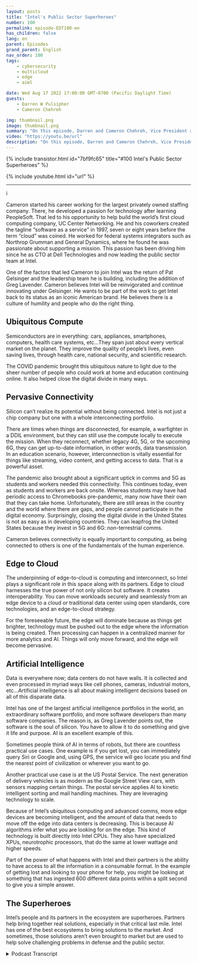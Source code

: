 ```yaml
---
layout: posts
title: "Intel's Public Sector Superheroes"
number: 100
permalink: episode-EDT100-en
has_children: false
lang: en
parent: Episodes
grand_parent: English
nav_order: 100
tags:
    - cybersecurity
    - multicloud
    - edge
    - aiml

date: Wed Aug 17 2022 17:00:00 GMT-0700 (Pacific Daylight Time)
guests:
    - Darren W Pulsipher
    - Cameron Chehreh

img: thumbnail.png
image: thumbnail.png
summary: "On this episode, Darren and Cameron Chehreh, Vice President and General Manager of Public Sector, Intel, talk about Intel’s superpowers: ubiquitous compute, pervasive connectivity, edge to cloud, and artificial intelligence."
video: "https://youtu.be/url"
description: "On this episode, Darren and Cameron Chehreh, Vice President and General Manager of Public Sector, Intel, talk about Intel’s superpowers: ubiquitous compute, pervasive connectivity, edge to cloud, and artificial intelligence."
---
```


<div>
{% include transistor.html id="7bf9fc65" title="#100 Intel's Public Sector Superheroes" %}

{% include youtube.html id="url" %}
</div>

---

i

Cameron started his career working for the largest privately owned staffing company. There, he developed a passion for technology after learning PeopleSoft. That led to his opportunity to help build the world’s first cloud computing company, UC Center Networking. He and his coworkers created the tagline “software as a service” in 1997, seven or eight years before the term “cloud” was coined. He worked for federal systems integrators such as Northrop Grumman and General Dynamics, where he found he was passionate about supporting a mission. This passion has been driving him since he as CTO at Dell Technologies and now leading the public sector team at Intel.

One of the factors that led Cameron to join Intel was the return of Pat Gelsinger and the leadership team he is building, including the addition of Greg Lavender. Cameron believes Intel will be reinvigorated and continue innovating under Gelsinger. He wants to be part of the work to get Intel back to its status as an iconic American brand. He believes there is a culture of humility and people who do the right thing.

## Ubiquitous Compute

Semiconductors are in everything: cars, appliances, smartphones, computers, health care systems, etc…They span just about every vertical market on the planet. They improve the quality of people’s lives, even saving lives, through health care, national security, and scientific research.

The COVID pandemic brought this ubiquitous nature to light due to the sheer number of people who could work at home and education continuing online. It also helped close the digital divide in many ways.

## Pervasive Connectivity

Silicon can’t realize its potential without being connected. Intel is not just a chip company but one with a whole interconnecting portfolio.

There are times when things are disconnected, for example, a warfighter in a DDIL environment, but they can still use the compute locally to execute the mission. When they reconnect, whether legacy 4G, 5G, or the upcoming 6G, they can get up-to-date information, in other words, data transmission. In an education scenario, however, interconnection is vitally essential for things like streaming, video content, and getting access to data. That is a powerful asset.

The pandemic also brought about a significant uptick in comms and 5G as students and workers needed this connectivity. This continues today, even as students and workers are back onsite. Whereas students may have had periodic access to Chromebooks pre-pandemic, many now have their own that they can take home. Unfortunately, there are still areas in the country and the world where there are gaps, and people cannot participate in the digital economy. Surprisingly, closing the digital divide in the United States is not as easy as in developing countries. They can leapfrog the United States because they invest in 5G and 6G: non-terrestrial comms.

Cameron believes connectivity is equally important to computing, as being connected to others is one of the fundamentals of the human experience.

## Edge to Cloud

The underpinning of edge-to-cloud is computing and interconnect, so Intel plays a significant role in this space along with its partners. Edge to cloud harnesses the true power of not only silicon but software. It creates interoperability. You can move workloads securely and seamlessly from an edge device to a cloud or traditional data center using open standards, core technologies, and an edge-to-cloud strategy.

For the foreseeable future, the edge will dominate because as things get brighter, technology must be pushed out to the edge where the information is being created. Then processing can happen in a centralized manner for more analytics and AI. Things will only move forward, and the edge will become pervasive.

## Artificial Intelligence

Data is everywhere now; data centers do not have walls. It is collected and even processed in myriad ways like cell phones, cameras, industrial motors, etc…Artificial intelligence is all about making intelligent decisions based on all of this disparate data.

Intel has one of the largest artificial intelligence portfolios in the world, an extraordinary software portfolio, and more software developers than many software companies. The reason is, as Greg Lavender points out, the software is the soul of silicon. You have to allow it to do something and give it life and purpose. AI is an excellent example of this.

Sometimes people think of AI in terms of robots, but there are countless practical use cases. One example is if you get lost, you can immediately query Siri or Google and, using GPS, the service will geo locate you and find the nearest point of civilization or wherever you want to go.

Another practical use case is at the US Postal Service. The next generation of delivery vehicles is as modern as the Google Street View cars, with sensors mapping certain things. The postal service applies AI to kinetic intelligent sorting and mail handling machines. They are leveraging technology to scale.

Because of Intel’s ubiquitous computing and advanced comms, more edge devices are becoming intelligent, and the amount of data that needs to move off the edge into data centers is decreasing. This is because AI algorithms infer what you are looking for on the edge. This kind of technology is built directly into Intel CPUs. They also have specialized XPUs, neurotrophic processors, that do the same at lower wattage and higher speeds.

Part of the power of what happens with Intel and their partners is the ability to have access to all the information in a consumable format. In the example of getting lost and looking to your phone for help, you might be looking at something that has ingested 600 different data points within a split second to give you a simple answer.

## The Superheroes

Intel’s people and its partners in the ecosystem are superheroes. Partners help bring together real solutions, especially in that critical last mile. Intel has one of the best ecosystems to bring solutions to the market. And sometimes, those solutions aren’t even brought to market but are used to help solve challenging problems in defense and the public sector. 



<details>
<summary> Podcast Transcript </summary>

<p></p>

</details>
